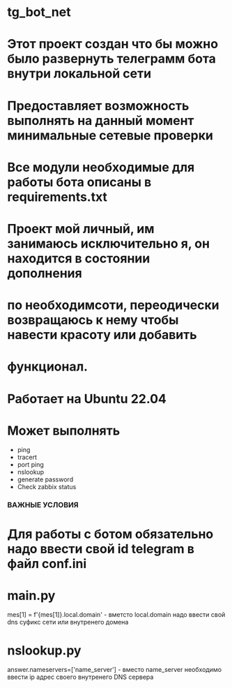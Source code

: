 # tg_bot_net

# Этот проект создан что бы можно было развернуть телеграмм бота внутри локальной сети
# Предоставляет возможность выполнять на данный момент минимальные сетевые проверки
# 
# Все модули необходимые для работы бота описаны в requirements.txt
# 
# Проект мой личный, им занимаюсь исключительно я, он находится в состоянии дополнения 
# по необходимсоти, переодически возвращаюсь к нему чтобы навести красоту или добавить 
# функционал. 
#
# Работает  на Ubuntu 22.04
#
# Может выполнять  
-  ping
-  tracert
-  port ping
-  nslookup
-  generate password
-  Check zabbix status

###             ВАЖНЫЕ УСЛОВИЯ            
#
# Для работы с ботом обязательно надо ввести свой id telegram  в файл conf.ini
# 
#
#     main.py
mes[1] = f'{mes[1]}.local.domain'  - вметсто local.domain надо ввести свой dns суфикс сети или внутренего домена

#     nslookup.py
answer.nameservers=['name_server']  - вместо name_server необходимо ввести ip  адрес своего внутренего DNS сервера
